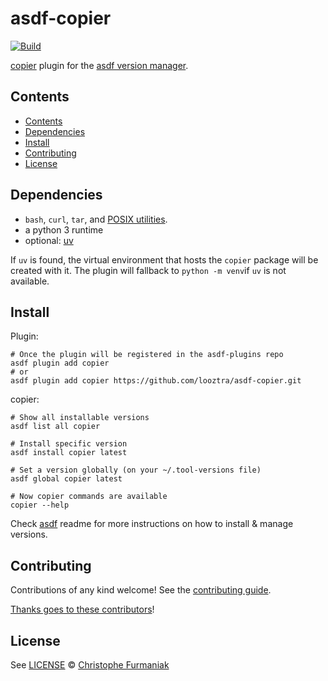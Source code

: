 # asdf-copier <!-- omit in toc -->

[![Build](https://github.com/looztra/asdf-copier/actions/workflows/code_checks.yml/badge.svg)](https://github.com/looztra/asdf-copier/actions/workflows/code_checks.yml)

[copier](https://copier.readthedocs.io/en/stable/) plugin for the [asdf version manager](https://asdf-vm.com).

## Contents

- [Contents](#contents)
- [Dependencies](#dependencies)
- [Install](#install)
- [Contributing](#contributing)
- [License](#license)

## Dependencies

- `bash`, `curl`, `tar`, and [POSIX utilities](https://pubs.opengroup.org/onlinepubs/9699919799/idx/utilities.html).
- a python 3 runtime
- optional: [uv](https://docs.astral.sh/uv/)

If `uv` is found, the virtual environment that hosts the `copier` package will be created with it. The plugin will fallback to `python -m venv`if `uv` is not available.

## Install

Plugin:

```shell
# Once the plugin will be registered in the asdf-plugins repo
asdf plugin add copier
# or
asdf plugin add copier https://github.com/looztra/asdf-copier.git
```

copier:

```shell
# Show all installable versions
asdf list all copier

# Install specific version
asdf install copier latest

# Set a version globally (on your ~/.tool-versions file)
asdf global copier latest

# Now copier commands are available
copier --help
```

Check [asdf](https://github.com/asdf-vm/asdf) readme for more instructions on how to
install & manage versions.

## Contributing

Contributions of any kind welcome! See the [contributing guide](contributing.md).

[Thanks goes to these contributors](https://github.com/looztra/asdf-copier/graphs/contributors)!

## License

See [LICENSE](LICENSE) © [Christophe Furmaniak](https://github.com/looztra/)
